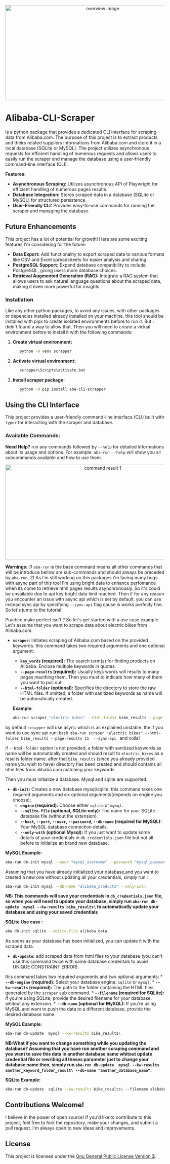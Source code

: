 <div align="center">
  <p>
    <a href="#"><img src="images\d.jpeg" width="600" height="300" alt="overview image" /></a>
  </p>
</div>

# Alibaba-CLI-Scraper

Is a python package that provides a dedicated CLI interface for scraping data from Alibaba.com.
The purpose of this project is to extract products and theirs related suppliers informations from Alibaba.com and store it in a local database (SQLite or MySQL). The project utilizes asynchronous requests for efficient handling of numerous requests and allows users to easily run the scraper and manage the database using a user-friendly command-line interface (CLI).

**Features:**

* **Asynchronous Scraping:** Utilizes asynchronous API of Playwright for efficient handling of numerous pages results.
* **Database Integration:**  Stores scraped data in a database (SQLite or MySQL) for structured persistence.
* **User-Friendly CLI:** Provides easy-to-use commands for running the scraper and managing the database.

## Future Enhancements

This project has a lot of potential for growth! Here are some exciting features I'm considering for the future:

*   **Data Export:** Add functionality to export scraped data to various formats like CSV and Excel spreadsheets for easier analysis and sharing.
*   **PostgreSQL Support:**  Expand database compatibility to include PostgreSQL, giving users more database choices.
*   **Retrieval Augmented Generation (RAG):** Integrate a RAG system that allows users to ask natural language questions about the scraped data, making it even more powerful for insights.

### Installation
Like any other python packages, to avoid any issues, with other packages  or depencies installed already installed on your machine, this tool should be installed with pipx to create isolated environments before to run it. But i didn't found a way to allow that. Then you will need to create a virtual environment before to  install it with the following commands:

1. **Create virtual environment:**
   ```bash
      python -m venv scrapper
   ```

2. **Activate virtual environment:**
   ```bash
      scrapper\Scripts\activate.bat
   ```

3. **Install scraper package:**
   ```bash
      python -m pip install aba-cli-scrapper 
   ```
  
## Using the CLI Interface

This project provides a user-friendly command-line interface (CLI) built with `typer` for interacting with the scraper and database. 

### Available Commands:
**Need Help?**  run  any commands followed by `--help` for detailed informations about its usage and options. For example: `aba-run --help` will show you all subcommands available and how to use them.

<div align="center">
  <p>
    <a href="#"><img src="images\aba-run--help.png" width="600" height="300" alt="command result 1" /></a>
  </p>
  <p align="center">
  </p>
</div>

**Warnings:** *1)* `aba-run` is the base command means all other commands that will be introduce bellow are sub-commands and should always be preceded by  `aba-run`.
        *2)* As i'm still working on this packages i'm facing many bugs with async part of this tool i'm using bright data to enhance perfomance when its come to retrieve html pages results asynchronously. So it's could be unvailable due to  api key bright data limit reached. Then if for any reason you encounter an issue with async api which is set by default, you can use instead sync api by specifying `--sync-api` flag cause is works perfecly fine. So let's jump to the tutorial.

Practice make perfect isn't ? So let's get started with a use case example. 
Let's assume  that you want to scrape data about electric bikes from Alibaba.com.


*   **`scraper`:**  Initiates scraping of Alibaba.com based on the provided keywords.
this command takes two required arguments and one optional argument:
    *   **`key_words` (required):** The search term(s) for finding products on Alibaba. Enclose multiple keywords in quotes.
    *   **`--page-results` (required):** Usually keys words will results to many pages macthing them. Then you must to indicate how many of them you want to pull out.
    *   **`--html-folder` (optional):** Specifies the directory to store the raw HTML files. If omitted, a folder with sanitized keywords as name will be automatically created.

    **Example**:
    ```bash
    aba-run scraper "electric bikes" --html-folder bike_results --page-results 15
    ```
by default `scrapper` will use async which is as explained unstable. the if you want to use sync api run:
    ```bash
    aba-run scraper "electric bikes" --html-folder bike_results --page-results 15  --sync-api
    ```
    and voila! 

if `--html-folder` option is not provided, a folder with sanitized keywords as name will be automatically created and should result to `electric_bikes` as a results folder name.
after that  `bike_results` (since you already provided name you wish to have) directory has been created and should contains all html files from alibaba.com matching your keywords.

Then you must initialize a database. Mysql and sqlite are supported.
*   **`db-init`:** Creates a new database mysql/sqlite.
this command takes one required arguments and six optional arguments(depends on engine you choose):
    *   **`engine` (required):** Choose either `sqlite` or `mysql`.
    *   **`--sqlite-file` (optional, SQLite only):**  The name for your SQLite database file (without the extension).
    *   **`--host`, `--port`, `--user`, `--password`, `--db-name` (required for MySQL):**  Your MySQL database connection details.
    *   **`--only-with` (optional Mysql):**  If you just want to update some details of your credentials in `db_credentials.json` file but not all before to initialize  an brand new database.
  
**MySQL Example:**
  ```bash
  aba-run db-init mysql --user "mysql_username" --password "mysql_password" --db-name "alibaba_products" 
  ```
Assuming that you have already initialized your database,and you want to created a new one without updating all your credentials, simply run :

  ```bash
  aba-run db-init mysql --db-name "alibaba_products" --only-with 
  ```

**NB: This commands will save your credentials in `db_credentials.json` file, so when you will need to update your database, simply run `aba-run db-update  mysql --kw-results bike_results\` to automatically update your database and using your saved credentials**
   

 
**SQLite Use case :**
  ```bash
  aba db-init sqlite --sqlite-file alibaba_data
  ```

As soons as your database has been initialized, you can update it with the scraped data.
*   **`db-update`:** add scraped data from html files to your database (you can't use this command twice with same database credentals to avoid UNIQUE CONSTRAINT ERROR).

this command takes two required arguments and two optional arguments:
    *   **`--db-engine` (required):** Select your database engine: `sqlite` or `mysql`.
    *   **`--kw-results` (required):**  The path to the folder containing the HTML files generated by the `scraper` sub command.
    *   **`--filename` (required for SQLite):** If you're using SQLite, provide the desired filename for your database. whitout any extension.
    *   **`--db-name` (optional for MySQL):** If you're using MySQL,and want to push the data to a different database, provide the desired database name.

  **MySQL Example:**
  ```bash
  aba-run db-update  mysql --kw-results bike_results\ 
  ```
**NB:What if you want to change something while you updating the database? Assuming that you have run another scraping command and you want to save this data in another database name whitout update credential file or rewriting all theses parameter just to change your database name then, simply run `aba-run db-update  mysql --kw-results another_keyword_folder_result\ --db-name "another_database_name"`.**

  **SQLite Example:**
  ```bash
  aba-run db-update  sqlite --kw-results bike_results\ --filename alibaba_data
  ```

## Contributions Welcome!

I believe in the power of open source! If you'd like to contribute to this project, feel free to fork the repository, make your changes, and submit a pull request. I'm always open to new ideas and improvements.

## License

This project is licensed under the [Gnu General Public License Version **3**](COPYING).


  